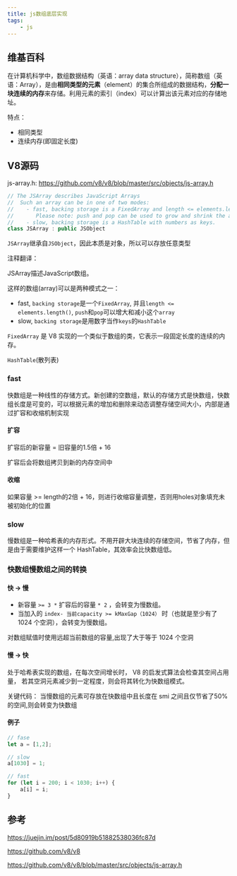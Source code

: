 ```yaml
---
title: js数组底层实现
tags:
    - js
---
```


## 维基百科

在计算机科学中，数组数据结构（英语：array data structure），简称数组（英语：Array），是由**相同类型的元素**（element）的集合所组成的数据结构，**分配一块连续的内存**来存储。利用元素的索引（index）可以计算出该元素对应的存储地址。

特点：

- 相同类型
- 连续内存(即固定长度)

## V8源码

js-array.h: <https://github.com/v8/v8/blob/master/src/objects/js-array.h>

```c++
// The JSArray describes JavaScript Arrays
//  Such an array can be in one of two modes:
//    - fast, backing storage is a FixedArray and length <= elements.length();
//       Please note: push and pop can be used to grow and shrink the array.
//    - slow, backing storage is a HashTable with numbers as keys.
class JSArray : public JSObject
```

`JSArray`继承自`JSObject`，因此本质是对象，所以可以存放任意类型

注释翻译：

JSArray描述JavaScript数组。

这样的数组(array)可以是两种模式之一：

- fast, `backing storage`是一个`FixedArray`, 并且`length <= elements.length()`, `push`和`pop`可以增大和减小这个`array`
- slow, `backing storage`是用数字当作`keys`的`HashTable`

`FixedArray` 是 V8 实现的一个类似于数组的类，它表示一段固定长度的连续的内存。

`HashTable`(散列表)

### fast

快数组是一种线性的存储方式。新创建的空数组，默认的存储方式是快数组，快数组长度是可变的，可以根据元素的增加和删除来动态调整存储空间大小，内部是通过扩容和收缩机制实现

#### 扩容

扩容后的新容量 = 旧容量的1.5倍 + 16

扩容后会将数组拷贝到新的内存空间中

#### 收缩

如果容量 >= length的2倍 + 16，则进行收缩容量调整，否则用holes对象填充未被初始化的位置

### slow

慢数组是一种哈希表的内存形式。不用开辟大块连续的存储空间，节省了内存，但是由于需要维护这样一个 HashTable，其效率会比快数组低。

### 快数组慢数组之间的转换

#### 快 -> 慢

- 新容量 `>= 3 *` 扩容后的容量 `* 2` ，会转变为慢数组。
- 当加入的 `index- 当前capacity >= kMaxGap（1024）` 时（也就是至少有了 1024 个空洞），会转变为慢数组。

对数组赋值时使用远超当前数组的容量,出现了大于等于 1024 个空洞

#### 慢 -> 快

处于哈希表实现的数组，在每次空间增长时， V8 的启发式算法会检查其空间占用量， 若其空洞元素减少到一定程度，则会将其转化为快数组模式。

关键代码： 当慢数组的元素可存放在快数组中且长度在 smi 之间且仅节省了50%的空间,则会转变为快数组

#### 例子

```js
// fase
let a = [1,2];

// slow
a[1030] = 1;

// fast
for (let i = 200; i < 1030; i++) {
    a[i] = i;
}
```

## 参考

<https://juejin.im/post/5d80919b51882538036fc87d>

<https://github.com/v8/v8>

<https://github.com/v8/v8/blob/master/src/objects/js-array.h>
